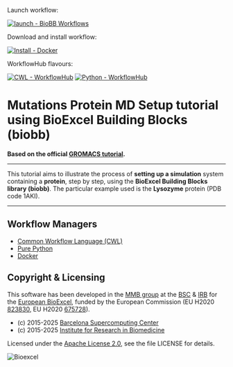 Launch workflow:

[![launch - BioBB Workflows](https://img.shields.io/badge/launch-BioBB_Workflows-44b6ae?logo=data%3Aimage%2Fpng%3Bbase64%2CiVBORw0KGgoAAAANSUhEUgAAACAAAAAgCAQAAADZc7J%2FAAAAAmJLR0QA%2F4ePzL8AAAAJcEhZcwAACxMAAAsTAQCanBgAAAAHdElNRQfmAxAOHyTgt7g1AAAB70lEQVRIx8WVPW%2FTUBSGn%2BOYtISPIqFILBVCqjqwsMDAgBibv4CEhQQDAxISMz%2BBjQU2NvgBZGEDMVQIMaMuCNoqEiiFAImdxPY9DI5r614nbhEfd7n2se6573n83nPhfw%2FJJpXSm5afRBcn8GbLN9ggoEfKJh0C3pHyloCOXlCvVob6qqoaa6gjjTTRWCMdaaRTVX2qRxet9WdzzCMes2R9%2FcEL0sWb5wkMu%2FK%2BQtuoTr23D1MWQa5P8NvjAIQxB2EATRUs3hLi4dPSNqsoO%2BxxnHUMn%2BkhTMUUCXyuoqV02eZj2pznHpfoAF3esMYNYJPnDOiyM4OkPjFf6DvIUtYwfGTCGGGZIySECA3WibgmL8s%2BeMJDlq0EA17zlZtEVjzkNkHGpvBBX3oVBCdEfJKpE%2B%2Bjmd7CB94cH3g2GQAaf9wHis71QdVpSG0fCC1dcnwwoEGTtroQT%2BZ%2FLE%2FQJOCKXZDGnGOVZ44Gw9lcs78v9DvbBZrZmHCRMR9IrHhCi9N2P%2BjyoMIHl9njPqFTwh1uZUUUCoYyZOgQTIjpy9iJ%2F8yh1%2FWDeQ7x%2FkI%2F0EP1A%2BP2g2PaqoDYoMkZDa0CQ04h2ZbFcU4ZORwMK8CwQt0Jdrkur3IFhrtzIRqMk0AQvrFVvtr8Q9NTTN2192%2FGLwxmt%2B%2Bmm%2FMuAAAAAElFTkSuQmCC&logoColor=ffffff)](https://mmb.irbbarcelona.org/biobb-wfs/workflows#mutations)

Download and install workflow:

[![Install - Docker](https://img.shields.io/badge/install_&_run-Docker_Hub-006fb6?logo=Docker&logoColor=ffffff)](https://hub.docker.com/r/biobb/biobb_wf_md_setup_mutations)

WorkflowHub flavours:

[![CWL - WorkflowHub](https://img.shields.io/badge/CWL-WorkflowHub-1f8787?logo=Common+Workflow+Language&logoColor=ffffff)](https://workflowhub.eu/workflows/289)
[![Python - WorkflowHub](https://img.shields.io/badge/Python-WorkflowHub-1f8787?logo=python&logoColor=ffffff)](https://workflowhub.eu/workflows/290)

# Mutations Protein MD Setup tutorial using BioExcel Building Blocks (biobb)

**Based on the official [GROMACS tutorial](http://www.mdtutorials.com/gmx/lysozyme/index.html).**

***

This tutorial aims to illustrate the process of **setting up a simulation** system containing a **protein**, step by step, using the **BioExcel Building Blocks library (biobb)**. The particular example used is the **Lysozyme** protein (PDB code 1AKI).

***

## Workflow Managers

* [Common Workflow Language (CWL)](cwl)
* [Pure Python](python)
* [Docker](docker)

## Copyright & Licensing
This software has been developed in the [MMB group](http://mmb.irbbarcelona.org) at the [BSC](http://www.bsc.es/) & [IRB](https://www.irbbarcelona.org/) for the [European BioExcel](http://bioexcel.eu/), funded by the European Commission (EU H2020 [823830](http://cordis.europa.eu/projects/823830), EU H2020 [675728](http://cordis.europa.eu/projects/675728)).

* (c) 2015-2025 [Barcelona Supercomputing Center](https://www.bsc.es/)
* (c) 2015-2025 [Institute for Research in Biomedicine](https://www.irbbarcelona.org/)

Licensed under the
[Apache License 2.0](https://www.apache.org/licenses/LICENSE-2.0), see the file LICENSE for details.

![](https://bioexcel.eu/wp-content/uploads/2019/04/Bioexcell_logo_1080px_transp.png "Bioexcel")